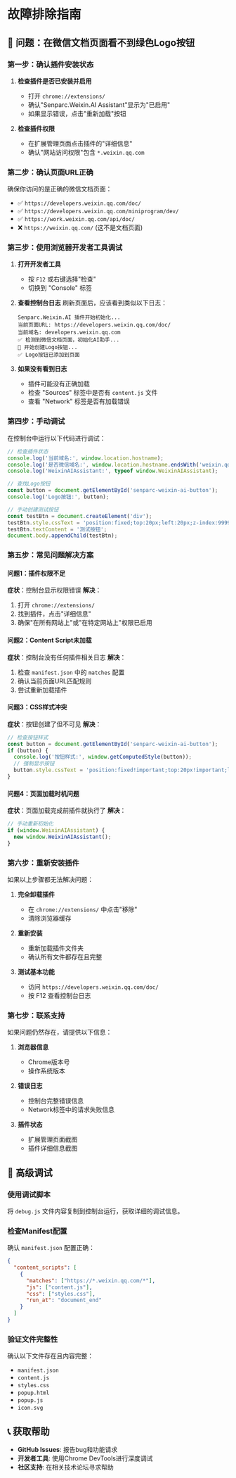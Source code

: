 # 故障排除指南

## 🚨 问题：在微信文档页面看不到绿色Logo按钮

### 第一步：确认插件安装状态

1. **检查插件是否已安装并启用**
   - 打开 `chrome://extensions/`
   - 确认"Senparc.Weixin.AI Assistant"显示为"已启用"
   - 如果显示错误，点击"重新加载"按钮

2. **检查插件权限**
   - 在扩展管理页面点击插件的"详细信息"
   - 确认"网站访问权限"包含 `*.weixin.qq.com`

### 第二步：确认页面URL正确

确保你访问的是正确的微信文档页面：
- ✅ `https://developers.weixin.qq.com/doc/`
- ✅ `https://developers.weixin.qq.com/miniprogram/dev/`
- ✅ `https://work.weixin.qq.com/api/doc/`
- ❌ `https://weixin.qq.com/` (这不是文档页面)

### 第三步：使用浏览器开发者工具调试

1. **打开开发者工具**
   - 按 `F12` 或右键选择"检查"
   - 切换到 "Console" 标签

2. **查看控制台日志**
   刷新页面后，应该看到类似以下日志：
   ```
   Senparc.Weixin.AI 插件开始初始化...
   当前页面URL: https://developers.weixin.qq.com/doc/
   当前域名: developers.weixin.qq.com
   ✅ 检测到微信文档页面，初始化AI助手...
   🎨 开始创建Logo按钮...
   ✅ Logo按钮已添加到页面
   ```

3. **如果没有看到日志**
   - 插件可能没有正确加载
   - 检查 "Sources" 标签中是否有 `content.js` 文件
   - 查看 "Network" 标签是否有加载错误

### 第四步：手动调试

在控制台中运行以下代码进行调试：

```javascript
// 检查插件状态
console.log('当前域名:', window.location.hostname);
console.log('是否微信域名:', window.location.hostname.endsWith('weixin.qq.com'));
console.log('WeixinAIAssistant:', typeof window.WeixinAIAssistant);

// 查找Logo按钮
const button = document.getElementById('senparc-weixin-ai-button');
console.log('Logo按钮:', button);

// 手动创建测试按钮
const testBtn = document.createElement('div');
testBtn.style.cssText = 'position:fixed;top:20px;left:20px;z-index:9999;background:red;color:white;padding:10px;';
testBtn.textContent = '测试按钮';
document.body.appendChild(testBtn);
```

### 第五步：常见问题解决方案

#### 问题1：插件权限不足
**症状**：控制台显示权限错误
**解决**：
1. 打开 `chrome://extensions/`
2. 找到插件，点击"详细信息"
3. 确保"在所有网站上"或"在特定网站上"权限已启用

#### 问题2：Content Script未加载
**症状**：控制台没有任何插件相关日志
**解决**：
1. 检查 `manifest.json` 中的 `matches` 配置
2. 确认当前页面URL匹配规则
3. 尝试重新加载插件

#### 问题3：CSS样式冲突
**症状**：按钮创建了但不可见
**解决**：
```javascript
// 检查按钮样式
const button = document.getElementById('senparc-weixin-ai-button');
if (button) {
  console.log('按钮样式:', window.getComputedStyle(button));
  // 强制显示按钮
  button.style.cssText = 'position:fixed!important;top:20px!important;left:20px!important;z-index:99999!important;background:green!important;color:white!important;padding:10px!important;display:block!important;';
}
```

#### 问题4：页面加载时机问题
**症状**：页面加载完成前插件就执行了
**解决**：
```javascript
// 手动重新初始化
if (window.WeixinAIAssistant) {
  new window.WeixinAIAssistant();
}
```

### 第六步：重新安装插件

如果以上步骤都无法解决问题：

1. **完全卸载插件**
   - 在 `chrome://extensions/` 中点击"移除"
   - 清除浏览器缓存

2. **重新安装**
   - 重新加载插件文件夹
   - 确认所有文件都存在且完整

3. **测试基本功能**
   - 访问 `https://developers.weixin.qq.com/doc/`
   - 按 F12 查看控制台日志

### 第七步：联系支持

如果问题仍然存在，请提供以下信息：

1. **浏览器信息**
   - Chrome版本号
   - 操作系统版本

2. **错误日志**
   - 控制台完整错误信息
   - Network标签中的请求失败信息

3. **插件状态**
   - 扩展管理页面截图
   - 插件详细信息截图

## 🔧 高级调试

### 使用调试脚本

将 `debug.js` 文件内容复制到控制台运行，获取详细的调试信息。

### 检查Manifest配置

确认 `manifest.json` 配置正确：
```json
{
  "content_scripts": [
    {
      "matches": ["https://*.weixin.qq.com/*"],
      "js": ["content.js"],
      "css": ["styles.css"],
      "run_at": "document_end"
    }
  ]
}
```

### 验证文件完整性

确认以下文件存在且内容完整：
- `manifest.json`
- `content.js`
- `styles.css`
- `popup.html`
- `popup.js`
- `icon.svg`

## 📞 获取帮助

- **GitHub Issues**: 报告bug和功能请求
- **开发者工具**: 使用Chrome DevTools进行深度调试
- **社区支持**: 在相关技术论坛寻求帮助
